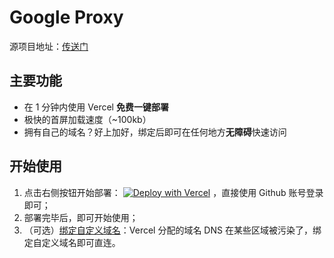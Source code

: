 # Google Proxy

源项目地址：[传送门](https://github.com/gaowanlu/google)

## 主要功能

- 在 1 分钟内使用 Vercel **免费一键部署**
- 极快的首屏加载速度（~100kb）
- 拥有自己的域名？好上加好，绑定后即可在任何地方**无障碍**快速访问

## 开始使用

1. 点击右侧按钮开始部署： [![Deploy with Vercel](https://vercel.com/button)](https://vercel.com/new/clone?repository-url=https://github.com/mobaijun/google-proxy&project-name=google-proxy&repository-name=google-proxy)
，直接使用 Github 账号登录即可；
2. 部署完毕后，即可开始使用；
3. （可选）[绑定自定义域名](https://vercel.com/docs/concepts/projects/domains/add-a-domain)：Vercel 分配的域名 DNS
   在某些区域被污染了，绑定自定义域名即可直连。
